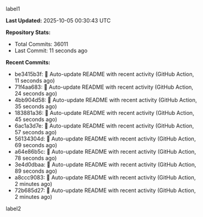 
label1 
<!-- ACTIVITY_START -->
**Last Updated:** 2025-10-05 00:30:43 UTC

**Repository Stats:**
- Total Commits: 36011
- Last Commit: 11 seconds ago

**Recent Commits:**
- be3415b3f: 🤖 Auto-update README with recent activity (GitHub Action, 11 seconds ago)
- 71f4aa683: 🤖 Auto-update README with recent activity (GitHub Action, 24 seconds ago)
- 4bb904d58: 🤖 Auto-update README with recent activity (GitHub Action, 35 seconds ago)
- 183881a36: 🤖 Auto-update README with recent activity (GitHub Action, 45 seconds ago)
- 6ac1a3d7e: 🤖 Auto-update README with recent activity (GitHub Action, 57 seconds ago)
- 56134304d: 🤖 Auto-update README with recent activity (GitHub Action, 69 seconds ago)
- a64e86b5c: 🤖 Auto-update README with recent activity (GitHub Action, 78 seconds ago)
- 3e4d0dbaa: 🤖 Auto-update README with recent activity (GitHub Action, 89 seconds ago)
- a8ccc9083: 🤖 Auto-update README with recent activity (GitHub Action, 2 minutes ago)
- 72b685d27: 🤖 Auto-update README with recent activity (GitHub Action, 2 minutes ago)
<!-- ACTIVITY_END -->

label2
